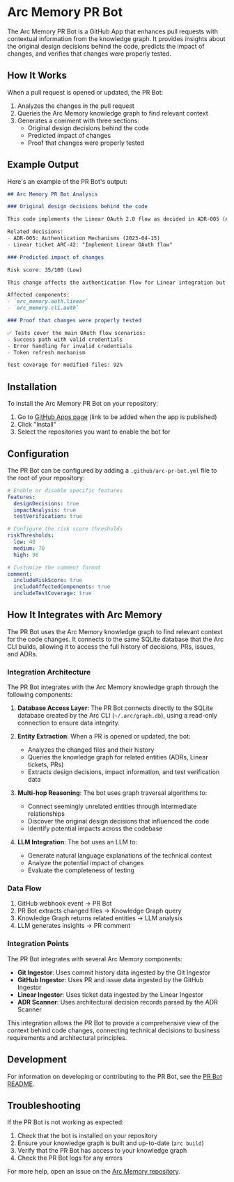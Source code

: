 # Arc Memory PR Bot

The Arc Memory PR Bot is a GitHub App that enhances pull requests with contextual information from the knowledge graph. It provides insights about the original design decisions behind the code, predicts the impact of changes, and verifies that changes were properly tested.

## How It Works

When a pull request is opened or updated, the PR Bot:

1. Analyzes the changes in the pull request
2. Queries the Arc Memory knowledge graph to find relevant context
3. Generates a comment with three sections:
   - Original design decisions behind the code
   - Predicted impact of changes
   - Proof that changes were properly tested

## Example Output

Here's an example of the PR Bot's output:

```markdown
## Arc Memory PR Bot Analysis

### Original design decisions behind the code

This code implements the Linear OAuth 2.0 flow as decided in ADR-005 (Authentication Mechanisms). The decision to use OAuth instead of API keys was made to improve security and user experience, allowing users to authenticate without sharing their API keys.

Related decisions:
- ADR-005: Authentication Mechanisms (2023-04-15)
- Linear ticket ARC-42: "Implement Linear OAuth flow"

### Predicted impact of changes

Risk score: 35/100 (Low)

This change affects the authentication flow for Linear integration but does not impact existing functionality. The OAuth flow is isolated from the core knowledge graph building process.

Affected components:
- `arc_memory.auth.linear`
- `arc_memory.cli.auth`

### Proof that changes were properly tested

✅ Tests cover the main OAuth flow scenarios:
- Success path with valid credentials
- Error handling for invalid credentials
- Token refresh mechanism

Test coverage for modified files: 92%
```

## Installation

To install the Arc Memory PR Bot on your repository:

1. Go to [GitHub Apps page](#) (link to be added when the app is published)
2. Click "Install"
3. Select the repositories you want to enable the bot for

## Configuration

The PR Bot can be configured by adding a `.github/arc-pr-bot.yml` file to the root of your repository:

```yaml
# Enable or disable specific features
features:
  designDecisions: true
  impactAnalysis: true
  testVerification: true

# Configure the risk score thresholds
riskThresholds:
  low: 40
  medium: 70
  high: 90

# Customize the comment format
comment:
  includeRiskScore: true
  includeAffectedComponents: true
  includeTestCoverage: true
```

## How It Integrates with Arc Memory

The PR Bot uses the Arc Memory knowledge graph to find relevant context for the code changes. It connects to the same SQLite database that the Arc CLI builds, allowing it to access the full history of decisions, PRs, issues, and ADRs.

### Integration Architecture

The PR Bot integrates with the Arc Memory knowledge graph through the following components:

1. **Database Access Layer**: The PR Bot connects directly to the SQLite database created by the Arc CLI (`~/.arc/graph.db`), using a read-only connection to ensure data integrity.

2. **Entity Extraction**: When a PR is opened or updated, the bot:
   - Analyzes the changed files and their history
   - Queries the knowledge graph for related entities (ADRs, Linear tickets, PRs)
   - Extracts design decisions, impact information, and test verification data

3. **Multi-hop Reasoning**: The bot uses graph traversal algorithms to:
   - Connect seemingly unrelated entities through intermediate relationships
   - Discover the original design decisions that influenced the code
   - Identify potential impacts across the codebase

4. **LLM Integration**: The bot uses an LLM to:
   - Generate natural language explanations of the technical context
   - Analyze the potential impact of changes
   - Evaluate the completeness of testing

### Data Flow

1. GitHub webhook event → PR Bot
2. PR Bot extracts changed files → Knowledge Graph query
3. Knowledge Graph returns related entities → LLM analysis
4. LLM generates insights → PR comment

### Integration Points

The PR Bot integrates with several Arc Memory components:

- **Git Ingestor**: Uses commit history data ingested by the Git Ingestor
- **GitHub Ingestor**: Uses PR and issue data ingested by the GitHub Ingestor
- **Linear Ingestor**: Uses ticket data ingested by the Linear Ingestor
- **ADR Scanner**: Uses architectural decision records parsed by the ADR Scanner

This integration allows the PR Bot to provide a comprehensive view of the context behind code changes, connecting technical decisions to business requirements and architectural principles.

## Development

For information on developing or contributing to the PR Bot, see the [PR Bot README](../arc-memory-pr-bot/README.md).

## Troubleshooting

If the PR Bot is not working as expected:

1. Check that the bot is installed on your repository
2. Ensure your knowledge graph is built and up-to-date (`arc build`)
3. Verify that the PR Bot has access to your knowledge graph
4. Check the PR Bot logs for any errors

For more help, open an issue on the [Arc Memory repository](https://github.com/Arc-Computer/arc-memory/issues).

